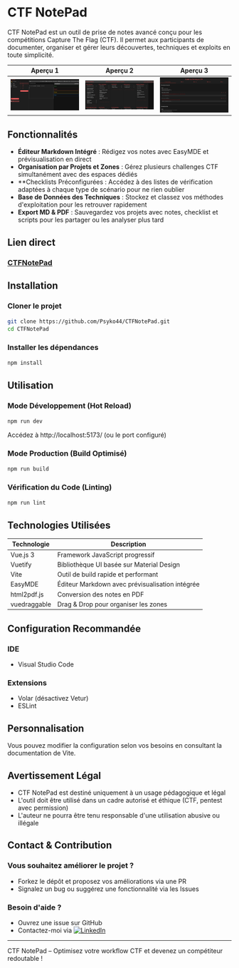 # CTF NotePad

CTF NotePad est un outil de prise de notes avancé conçu pour les compétitions Capture The Flag (CTF). Il permet aux participants de documenter, organiser et gérer leurs découvertes, techniques et exploits en toute simplicité.

| Aperçu 1  | Aperçu 2  | Aperçu 3  |
|-----------|-----------|-----------|
| ![Img1](notepad1.png) | ![Img2](notepad2.png) | ![Img3](notepad3.png) |


## Fonctionnalités

- **Éditeur Markdown Intégré** : Rédigez vos notes avec EasyMDE et prévisualisation en direct
- **Organisation par Projets et Zones** : Gérez plusieurs challenges CTF simultanément avec des espaces dédiés
- **Checklists Préconfigurées : Accédez à des listes de vérification adaptées à chaque type de scénario pour ne rien oublier
- **Base de Données des Techniques** : Stockez et classez vos méthodes d'exploitation pour les retrouver rapidement
- **Export MD & PDF** : Sauvegardez vos projets avec notes, checklist et scripts pour les partager ou les analyser plus tard

## Lien direct

### [CTFNotePad](https://psyko44.github.io/CTFNotePad/)

## Installation

### Cloner le projet
```sh
git clone https://github.com/Psyko44/CTFNotePad.git
cd CTFNotePad
```

### Installer les dépendances
```sh
npm install
```

## Utilisation

### Mode Développement (Hot Reload)
```sh
npm run dev
```
Accédez à http://localhost:5173/ (ou le port configuré)

### Mode Production (Build Optimisé)
```sh
npm run build
```

### Vérification du Code (Linting)
```sh
npm run lint
```

## Technologies Utilisées

| Technologie | Description |
|-------------|-------------|
| Vue.js 3 | Framework JavaScript progressif |
| Vuetify | Bibliothèque UI basée sur Material Design |
| Vite | Outil de build rapide et performant |
| EasyMDE | Éditeur Markdown avec prévisualisation intégrée |
| html2pdf.js | Conversion des notes en PDF |
| vuedraggable | Drag & Drop pour organiser les zones |

## Configuration Recommandée

### IDE
- Visual Studio Code

### Extensions
- Volar (désactivez Vetur)
- ESLint

## Personnalisation

Vous pouvez modifier la configuration selon vos besoins en consultant la documentation de Vite.

## Avertissement Légal

- CTF NotePad est destiné uniquement à un usage pédagogique et légal
- L'outil doit être utilisé dans un cadre autorisé et éthique (CTF, pentest avec permission)
- L'auteur ne pourra être tenu responsable d'une utilisation abusive ou illégale

## Contact & Contribution

### Vous souhaitez améliorer le projet ?
- Forkez le dépôt et proposez vos améliorations via une PR
- Signalez un bug ou suggérez une fonctionnalité via les Issues

### Besoin d'aide ?
- Ouvrez une issue sur GitHub
- Contactez-moi via [![LinkedIn](https://cdn-icons-png.flaticon.com/32/174/174857.png)](https://www.linkedin.com/in/danny-thomas-53b743130/)

---

CTF NotePad – Optimisez votre workflow CTF et devenez un compétiteur redoutable !
